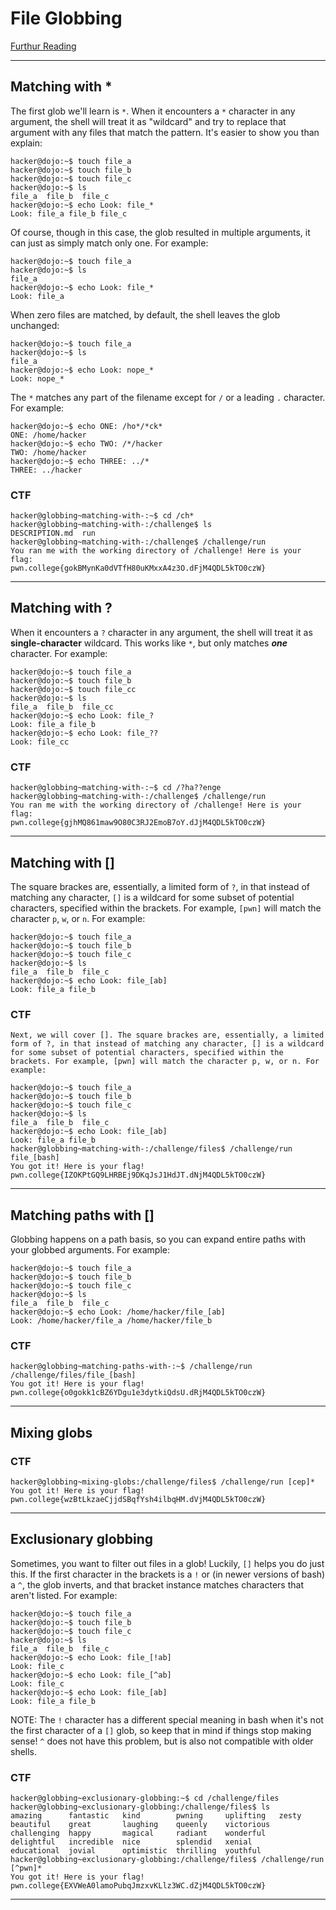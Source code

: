 # File Globbing

[Furthur Reading](https://www.gnu.org/software/bash/manual/html_node/Shell-Expansions.html)

---

## Matching with *

The first glob we'll learn is `*`. When it encounters a `*` character in any argument, the shell will treat it as "wildcard" and try to replace that argument with any files that match the pattern. 
It's easier to show you than explain:

```
hacker@dojo:~$ touch file_a
hacker@dojo:~$ touch file_b
hacker@dojo:~$ touch file_c
hacker@dojo:~$ ls
file_a	file_b	file_c
hacker@dojo:~$ echo Look: file_*
Look: file_a file_b file_c
```

Of course, though in this case, the glob resulted in multiple arguments, it can just as simply match only one. For example:

```
hacker@dojo:~$ touch file_a
hacker@dojo:~$ ls
file_a
hacker@dojo:~$ echo Look: file_*
Look: file_a
```

When zero files are matched, by default, the shell leaves the glob unchanged:

```
hacker@dojo:~$ touch file_a
hacker@dojo:~$ ls
file_a
hacker@dojo:~$ echo Look: nope_*
Look: nope_*
```

The `*` matches any part of the filename except for `/` or a leading `.` character. For example:

```
hacker@dojo:~$ echo ONE: /ho*/*ck*
ONE: /home/hacker
hacker@dojo:~$ echo TWO: /*/hacker
TWO: /home/hacker
hacker@dojo:~$ echo THREE: ../*
THREE: ../hacker
```

### CTF

```
hacker@globbing~matching-with-:~$ cd /ch*
hacker@globbing~matching-with-:/challenge$ ls
DESCRIPTION.md  run
hacker@globbing~matching-with-:/challenge$ /challenge/run
You ran me with the working directory of /challenge! Here is your flag:
pwn.college{gokBMynKa0dVTfH80uKMxxA4z3O.dFjM4QDL5kTO0czW}
```

---

## Matching with ?

When it encounters a `?` character in any argument, the shell will treat it as **single-character** wildcard.
This works like `*`, but only matches ***one*** character. For example:

```
hacker@dojo:~$ touch file_a
hacker@dojo:~$ touch file_b
hacker@dojo:~$ touch file_cc
hacker@dojo:~$ ls
file_a	file_b	file_cc
hacker@dojo:~$ echo Look: file_?
Look: file_a file_b
hacker@dojo:~$ echo Look: file_??
Look: file_cc
```

### CTF

```
hacker@globbing~matching-with-:~$ cd /?ha??enge
hacker@globbing~matching-with-:/challenge$ /challenge/run
You ran me with the working directory of /challenge! Here is your flag:
pwn.college{gjhMQ861maw9O80C3RJ2EmoB7oY.dJjM4QDL5kTO0czW}
```

---

## Matching with []

The square brackes are, essentially, a limited form of `?`, in that instead of matching any character, `[]` is a wildcard for some subset of potential characters, specified within the brackets. 
For example, `[pwn]` will match the character `p`, `w`, or `n`. 
For example:

```
hacker@dojo:~$ touch file_a
hacker@dojo:~$ touch file_b
hacker@dojo:~$ touch file_c
hacker@dojo:~$ ls
file_a	file_b	file_c
hacker@dojo:~$ echo Look: file_[ab]
Look: file_a file_b
```

### CTF

```
Next, we will cover []. The square brackes are, essentially, a limited form of ?, in that instead of matching any character, [] is a wildcard for some subset of potential characters, specified within the brackets. For example, [pwn] will match the character p, w, or n. For example:

hacker@dojo:~$ touch file_a
hacker@dojo:~$ touch file_b
hacker@dojo:~$ touch file_c
hacker@dojo:~$ ls
file_a	file_b	file_c
hacker@dojo:~$ echo Look: file_[ab]
Look: file_a file_b
hacker@globbing~matching-with-:/challenge/files$ /challenge/run file_[bash]
You got it! Here is your flag!
pwn.college{IZOKPtGQ9LHRBEj9DKqJsJ1HdJT.dNjM4QDL5kTO0czW}
```

---

## Matching paths with []

Globbing happens on a path basis, so you can expand entire paths with your globbed arguments.
For example:

```
hacker@dojo:~$ touch file_a
hacker@dojo:~$ touch file_b
hacker@dojo:~$ touch file_c
hacker@dojo:~$ ls
file_a	file_b	file_c
hacker@dojo:~$ echo Look: /home/hacker/file_[ab]
Look: /home/hacker/file_a /home/hacker/file_b
```

### CTF

```
hacker@globbing~matching-paths-with-:~$ /challenge/run /challenge/files/file_[bash]
You got it! Here is your flag!
pwn.college{o0gokk1cBZ6YDgu1e3dytkiQdsU.dRjM4QDL5kTO0czW}
```

---

## Mixing globs

### CTF

```
hacker@globbing~mixing-globs:/challenge/files$ /challenge/run [cep]*
You got it! Here is your flag!
pwn.college{wzBtLkzaeCjjdSBqfYsh4ilbqHM.dVjM4QDL5kTO0czW}
```

---

## Exclusionary globbing

Sometimes, you want to filter out files in a glob! Luckily, `[]` helps you do just this. 
If the first character in the brackets is a `!` or (in newer versions of bash) a `^`, the glob inverts, and that bracket instance matches characters that aren't listed. 
For example:

```
hacker@dojo:~$ touch file_a
hacker@dojo:~$ touch file_b
hacker@dojo:~$ touch file_c
hacker@dojo:~$ ls
file_a	file_b	file_c
hacker@dojo:~$ echo Look: file_[!ab]
Look: file_c
hacker@dojo:~$ echo Look: file_[^ab]
Look: file_c
hacker@dojo:~$ echo Look: file_[ab]
Look: file_a file_b
```

NOTE: The `!` character has a different special meaning in bash when it's not the first character of a `[]` glob, 
so keep that in mind if things stop making sense! `^` does not have this problem, but is also not compatible with older shells.

### CTF

```
hacker@globbing~exclusionary-globbing:~$ cd /challenge/files
hacker@globbing~exclusionary-globbing:/challenge/files$ ls
amazing      fantastic   kind        pwning     uplifting   zesty
beautiful    great       laughing    queenly    victorious
challenging  happy       magical     radiant    wonderful
delightful   incredible  nice        splendid   xenial
educational  jovial      optimistic  thrilling  youthful
hacker@globbing~exclusionary-globbing:/challenge/files$ /challenge/run [^pwn]*
You got it! Here is your flag!
pwn.college{EXVWeA0lamoPubqJmzxvKLlz3WC.dZjM4QDL5kTO0czW}
```

---
